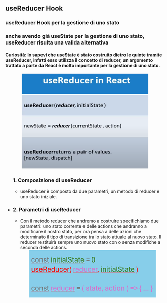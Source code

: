 ## useReducer Hook

### useReducer Hook per la gestione di uno stato 
### anche avendo già useState per la gestione di uno stato, useReducer risulta una valida alternativa
#### Curiosità: lo sapevi che useState è stato costruito dietro le quinte tramite useReducer, infatti esso utilizza il concetto di reducer, un argomento trattato a parte da React è molto importante per la gestione di uno stato.

<div align="center">
    <img src="src/assets/useReducer-1.png" alt="useReducer" width="400" height="300">
</div>

<ul
    <li><h3>1. Composizione di useReducer</h3></li>
    <ul>
        <li>
            useReducer è composto da due parametri, un metodo di reducer e uno stato iniziale. 
        </li>
     </ul>
   <li><h3>2. Parametri di useReducer</h3></li>
    <ul>
        <li>
            Con il metodo reducer che andremo a costruire specifichiamo due parametri: uno stato corrente e delle actions che andranno a modificare il nostro stato, per ora pensa a delle azioni che determinato il tipo di transizione tra 
            lo stato attuale al nuovo stato. Il reducer restituirà sempre uno nuovo stato con o senza modifiche a seconda delle actions.
            <div align="center">
                <img src="src/assets/useReducer-2.png" alt="useReducer" width="400" height="150">
            </div>
        </li>
     </ul>
</ul>

